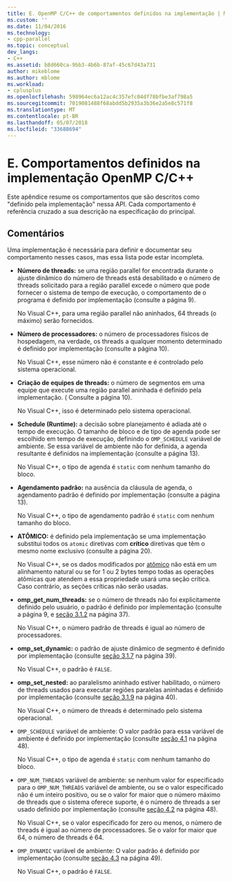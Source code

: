 ```yaml
---
title: E. OpenMP C/C++ de comportamentos definidos na implementação | Microsoft Docs
ms.custom: ''
ms.date: 11/04/2016
ms.technology:
- cpp-parallel
ms.topic: conceptual
dev_langs:
- C++
ms.assetid: b8d660ca-9bb3-4b6b-87af-45c67d43a731
author: mikeblome
ms.author: mblome
ms.workload:
- cplusplus
ms.openlocfilehash: 598964ec6a12ac4c357efc04df78bfbe3af798a5
ms.sourcegitcommit: 7019081488f68abdd5b2935a3b36e2a5e8c571f8
ms.translationtype: MT
ms.contentlocale: pt-BR
ms.lasthandoff: 05/07/2018
ms.locfileid: "33688694"
---
```

# <a name="e-implementation-defined-behaviors-in-openmp-cc"></a>E. Comportamentos definidos na implementação OpenMP C/C++
Este apêndice resume os comportamentos que são descritos como "definido pela implementação" nessa API.  Cada comportamento é referência cruzado a sua descrição na especificação do principal.  
  
## <a name="remarks"></a>Comentários  
 Uma implementação é necessária para definir e documentar seu comportamento nesses casos, mas essa lista pode estar incompleta.  
  
-   **Número de threads:** se uma região parallel for encontrada durante o ajuste dinâmico do número de threads está desabilitado e o número de threads solicitado para a região parallel excede o número que pode fornecer o sistema de tempo de execução, o comportamento de o programa é definido por implementação (consulte a página 9).  
  
     No Visual C++, para uma região parallel não aninhados, 64 threads (o máximo) serão fornecidos.  
  
-   **Número de processadores:** o número de processadores físicos de hospedagem, na verdade, os threads a qualquer momento determinado é definido por implementação (consulte a página 10).  
  
     No Visual C++, esse número não é constante e é controlado pelo sistema operacional.  
  
-   **Criação de equipes de threads:** o número de segmentos em uma equipe que execute uma região parallel aninhada é definido pela implementação. ( Consulte a página 10).  
  
     No Visual C++, isso é determinado pelo sistema operacional.  
  
-   **Schedule (Runtime):** a decisão sobre planejamento é adiada até o tempo de execução. O tamanho de bloco e de tipo de agenda pode ser escolhido em tempo de execução, definindo o `OMP_SCHEDULE` variável de ambiente. Se essa variável de ambiente não for definida, a agenda resultante é definidos na implementação (consulte a página 13).  
  
     No Visual C++, o tipo de agenda é `static` com nenhum tamanho do bloco.  
  
-   **Agendamento padrão:** na ausência da cláusula de agenda, o agendamento padrão é definido por implementação (consulte a página 13).  
  
     No Visual C++, o tipo de agendamento padrão é `static` com nenhum tamanho do bloco.  
  
-   **ATÔMICO:** é definido pela implementação se uma implementação substitui todos os `atomic` diretivas com **crítico** diretivas que têm o mesmo nome exclusivo (consulte a página 20).  
  
     No Visual C++, se os dados modificados por [atômico](../../parallel/openmp/reference/atomic.md) não está em um alinhamento natural ou se for 1 ou 2 bytes tempo todas as operações atômicas que atendem a essa propriedade usará uma seção crítica. Caso contrário, as seções críticas não serão usadas.  
  
-   **omp_get_num_threads:** se o número de threads não foi explicitamente definido pelo usuário, o padrão é definido por implementação (consulte a página 9, e [seção 3.1.2](../../parallel/openmp/3-1-2-omp-get-num-threads-function.md) na página 37).  
  
     No Visual C++, o número padrão de threads é igual ao número de processadores.  
  
-   **omp_set_dynamic:** o padrão de ajuste dinâmico de segmento é definido por implementação (consulte [seção 3.1.7](../../parallel/openmp/3-1-7-omp-set-dynamic-function.md) na página 39).  
  
     No Visual C++, o padrão é `FALSE`.  
  
-   **omp_set_nested:** ao paralelismo aninhado estiver habilitado, o número de threads usados para executar regiões paralelas aninhadas é definido por implementação (consulte [seção 3.1.9](../../parallel/openmp/3-1-9-omp-set-nested-function.md) na página 40).  
  
     No Visual C++, o número de threads é determinado pelo sistema operacional.  
  
-   `OMP_SCHEDULE` variável de ambiente: O valor padrão para essa variável de ambiente é definido por implementação (consulte [seção 4.1](../../parallel/openmp/4-1-omp-schedule.md) na página 48).  
  
     No Visual C++, o tipo de agenda é `static` com nenhum tamanho do bloco.  
  
-   `OMP_NUM_THREADS` variável de ambiente: se nenhum valor for especificado para o `OMP_NUM_THREADS` variável de ambiente, ou se o valor especificado não é um inteiro positivo, ou se o valor for maior que o número máximo de threads que o sistema oferece suporte, é o número de threads a ser usado definido por implementação (consulte [seção 4.2](../../parallel/openmp/4-2-omp-num-threads.md) na página 48).  
  
     No Visual C++, se o valor especificado for zero ou menos, o número de threads é igual ao número de processadores.  Se o valor for maior que 64, o número de threads é 64.  
  
-   `OMP_DYNAMIC` variável de ambiente: O valor padrão é definido por implementação (consulte [seção 4.3](../../parallel/openmp/4-3-omp-dynamic.md) na página 49).  
  
     No Visual C++, o padrão é `FALSE`.